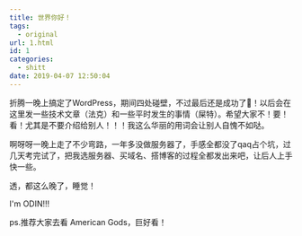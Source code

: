 ```yaml
---
title: 世界你好！
tags:
  - original
url: 1.html
id: 1
categories:
  - shitt
date: 2019-04-07 12:50:04
---
```


折腾一晚上搞定了WordPress，期间四处碰壁，不过最后还是成功了🎉！以后会在这里发一些技术文章（法克）和一些平时发生的事情（屎特）。希望大家不！要！看！尤其是不要介绍给别人！！！我这么华丽的用词会让别人自愧不如哒。

啊呀呀一晚上走了不少弯路，一年多没做服务器了，手感全都没了qaq占个坑，过几天考完试了，把我选服务器、买域名、搭博客的过程全都发出来吧，让后人上手快一些。

透，都这么晚了，睡觉！

I'm ODIN!!!

ps.推荐大家去看 American Gods，巨好看！